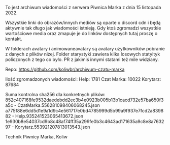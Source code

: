 To jest archiwum wiadomości z serwera Piwnica Marka z dnia 15 listopada 2022.

Wszystkie linki do obrazów/innych mediów są oparte o discord cdn i będą aktywnie
tak długo jak wiadomości istnieją. Gdy ktoś zgromadzi wszystkie wartościowe
media oraz zmapuje je do linków dostępnych tutaj proszę o kontakt. 

W folderach avatary i animowaneavatary są avatary użytkowników pobranie z danych
z plików niżej. Folder starystyki zawiera kilka losowych statyltyk policzonych
z tego co było. PR z jakimiś innymi statami też mile widziany.

Repo: https://github.com/koliwbr/archiwum-czatu-marka

Ilość zgromadzonych wiadomości:
    Help:       1781
    Czat Marka: 10022
    Korytarz:   87684

Suma kontrolna sha256 dla konkretnych plików:
    852c407168fe9532daedebdd2ec3b4e0923b005b13b1cacd732e57ba650f3a5c - CzatMarka.556281098406068245.json
    a775f88e6dd5d1e9a1d9c4e561717e0bd4785999d5b99a9f937e7fcd2a839882 - Help.935241523065413672.json
    1e930b8e54037cd9b8c48af74ff35a299fe0b3c4643ad171635a9c8e8a763297 - Korytarz.553921207813013543.json

Technik Piwnicy Marka,
Koliw
